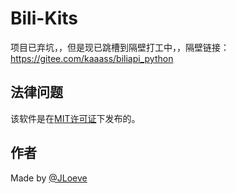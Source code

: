 # Bili-Kits

项目已弃坑，，但是现已跳槽到隔壁打工中，，隔壁链接：https://gitee.com/kaaass/biliapi_python

## 法律问题

该软件是在[MIT许可证](https://github.com/LonelySteve/Bili-Kits/blob/master/LICENSE)下发布的。

## 作者

Made by [@JLoeve](https://github.com/LonelySteve)

